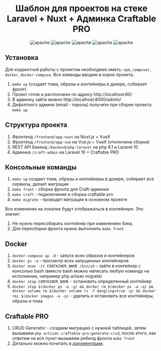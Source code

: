 <h1 align="center">
    Шаблон для проектов на стеке  Laravel + Nuxt + Админка Craftable PRO
</h1>

<p align="center">
<img alt="apache" src="https://img.shields.io/badge/Version-1.0-blue">
<img alt="apache" src="https://img.shields.io/badge/Vue-3.0-brightgreen.svg">
<img alt="apache" src="https://img.shields.io/badge/Laravel-10.0-red.svg">
<img alt="apache" src="https://img.shields.io/badge/PHP-8.1-informational.svg">
<img alt="apache" src="https://img.shields.io/badge/DB-PostgreSQL-success.svg">
</p>

## Установка
Для корректной работы с проектом необходимо иметь: ```npm```, ```composer```, ```docker```, ```docker-compose```. Все команды вводим в корне проекта.

1. ```make up``` (создает тома, образы и контейнеры в докере, собирает фронт)
2. Проект готов и расположен по адресу http://localhost:80/
3. В админку зайти можно http://localhost:8000/admin/
4. Дефолтного админа (email - пароль) получите при сборке проекта ```make up```

## Структура проекта
1. Фронтенд ```/frontend/app-nuxt``` на Nuxt.js + VueX
2. Фронтенд ```/frontend/app-vue``` на Vue.js + VueX (отключена сборка)
3. REST API Бекенд ```/backend/php-laravel``` на php 8.1 и Laravel 10
4. Админка ```/craft-admin``` на Laravel 10 + Craftable PRO 

## Консольные команды
1. ```make up``` создает тома, образы и контейнеры в докере, собирает все сервисы, делает миграции
2. ```make front``` - сборка фронта для Craft-админки
3. ```make craft``` -  подключение и сборка craftable pro
4. ```make migrate``` - проводит миграции в основном проекте

Все изменения на локалке будут отображаться в контейнере. Это значит:
1. Не нужно пересобирать контейнер при изменениях бэка,
2. Для пересборки фронта нужно выполнить ```make front```

## Docker
1. ```docker-compose up -d``` - запуск всех образов и контейнеров
2. ```docker ps -a``` - просмотр всех запущенных контейнеров
3. ```docker exec -it CONTAINER_NAME /bin/sh``` - зайти в контейнер с консолью bash (вместо bash можно написать любую команду на исполнение, например php artisan migrate)
4. ```docker stop CONTAINER_NAME``` - остановить определенный контейнер
5. ```docker stop $(docker ps -a -q) && docker rm $(docker ps -a -q) && docker volume rm $(docker volume ls -f dangling=true -q) && docker rmi $(docker images -a -q)``` - удалить и остановить все контейнеры, образы и тома

## Craftable PRO
1. CRUD Generator - создаем миграцию с нужной таблицей, затем вызываем ```php artisan craftable-pro:generate-crud```, после этого, как ответим на все пункт вызываем ребилд фронта ```make front```
2. Детально можно почитать в <a target="_blank" href="https://docs.craftable.pro/">документации</a>.